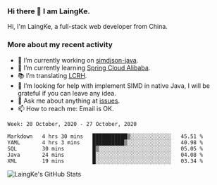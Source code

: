 ### Hi there 👋 I am LaingKe.

Hi, I'm LaingKe, a full-stack web developer from China.

### More about my recent activity

- 🔭 I’m currently working on [simdjson-java](https://github.com/laingke/simdjson-java).
- 🌱 I’m currently learning [Spring Cloud Alibaba](https://github.com/alibaba/spring-cloud-alibaba).
- :books: I’m translating [LCRH](https://github.com/LCTT/LCRH).
- 🤔 I’m looking for help with implement SIMD in native Java, I will be grateful if you can leave any idea.
- 💬 Ask me about anything at [issues](https://github.com/laingke/laingke/issues).
- 📫 How to reach me: Email is OK.

<!--START_SECTION:waka-->
```text
Week: 20 October, 2020 - 27 October, 2020

Markdown   4 hrs 30 mins   ███████████▒░░░░░░░░░░░░░   45.51 % 
YAML       4 hrs 3 mins    ██████████▒░░░░░░░░░░░░░░   40.98 % 
SQL        30 mins         █▒░░░░░░░░░░░░░░░░░░░░░░░   05.05 % 
Java       24 mins         █░░░░░░░░░░░░░░░░░░░░░░░░   04.08 % 
XML        19 mins         █░░░░░░░░░░░░░░░░░░░░░░░░   03.34 % 
```
<!--END_SECTION:waka-->

![LaingKe's GitHub Stats](https://github-readme-stats.vercel.app/api?username=laingke&show_icons=true&theme=nightowl&count_private=true)

